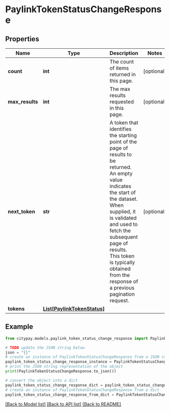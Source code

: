 # PaylinkTokenStatusChangeResponse


## Properties

Name | Type | Description | Notes
------------ | ------------- | ------------- | -------------
**count** | **int** | The count of items returned in this page. | [optional] 
**max_results** | **int** | The max results requested in this page. | [optional] 
**next_token** | **str** | A token that identifies the starting point of the page of results to be returned. An empty value indicates the start of the dataset. When supplied, it is validated and used to fetch the subsequent page of results. This token is typically obtained from the response of a previous pagination request. | [optional] 
**tokens** | [**List[PaylinkTokenStatus]**](PaylinkTokenStatus.md) |  | 

## Example

```python
from citypay.models.paylink_token_status_change_response import PaylinkTokenStatusChangeResponse

# TODO update the JSON string below
json = "{}"
# create an instance of PaylinkTokenStatusChangeResponse from a JSON string
paylink_token_status_change_response_instance = PaylinkTokenStatusChangeResponse.from_json(json)
# print the JSON string representation of the object
print(PaylinkTokenStatusChangeResponse.to_json())

# convert the object into a dict
paylink_token_status_change_response_dict = paylink_token_status_change_response_instance.to_dict()
# create an instance of PaylinkTokenStatusChangeResponse from a dict
paylink_token_status_change_response_from_dict = PaylinkTokenStatusChangeResponse.from_dict(paylink_token_status_change_response_dict)
```
[[Back to Model list]](../README.md#documentation-for-models) [[Back to API list]](../README.md#documentation-for-api-endpoints) [[Back to README]](../README.md)


